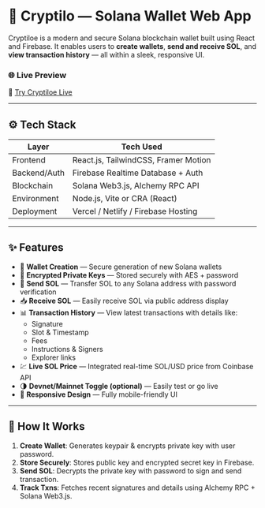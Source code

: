 # 🚀 Cryptilo — Solana Wallet Web App

Cryptiloe is a modern and secure Solana blockchain wallet built using React and Firebase. It enables users to **create wallets**, **send and receive SOL**, and **view transaction history** — all within a sleek, responsive UI.

### 🌐 Live Preview  
🔗 [Try Cryptiloe Live](https://cryptilo.vercel.app/)  


---

## ⚙️ Tech Stack

| Layer          | Tech Used                                   |
|----------------|----------------------------------------------|
| Frontend       | React.js, TailwindCSS, Framer Motion         |
| Backend/Auth   | Firebase Realtime Database + Auth            |
| Blockchain     | Solana Web3.js, Alchemy RPC API              |
| Environment    | Node.js, Vite or CRA (React)                 |
| Deployment     | Vercel / Netlify / Firebase Hosting          |

---

## ✨ Features

- 🔐 **Wallet Creation** — Secure generation of new Solana wallets
- 🔑 **Encrypted Private Keys** — Stored securely with AES + password
- 💸 **Send SOL** — Transfer SOL to any Solana address with password verification
- 📥 **Receive SOL** — Easily receive SOL via public address display
- 📊 **Transaction History** — View latest transactions with details like:
  - Signature
  - Slot & Timestamp
  - Fees
  - Instructions & Signers
  - Explorer links
- 💹 **Live SOL Price** — Integrated real-time SOL/USD price from Coinbase API
- 🌗 **Devnet/Mainnet Toggle (optional)** — Easily test or go live
- 📱 **Responsive Design** — Fully mobile-friendly UI

---

## 🧠 How It Works

1. **Create Wallet**: Generates keypair & encrypts private key with user password.
2. **Store Securely**: Stores public key and encrypted secret key in Firebase.
3. **Send SOL**: Decrypts the private key with password to sign and send transaction.
4. **Track Txns**: Fetches recent signatures and details using Alchemy RPC + Solana Web3.js.

